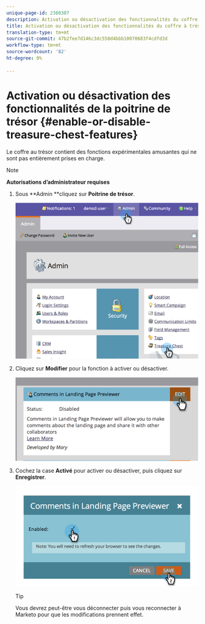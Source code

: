 ```yaml
---
unique-page-id: 2360307
description: Activation ou désactivation des fonctionnalités du coffre à trésors - Documents marketing - Documentation du produit
title: Activation ou désactivation des fonctionnalités du coffre à trésors
translation-type: tm+mt
source-git-commit: 47b2fee7d146c3dc558d4bbb10070683f4cdfd3d
workflow-type: tm+mt
source-wordcount: '82'
ht-degree: 0%

---
```



# Activation ou désactivation des fonctionnalités de la poitrine de trésor {#enable-or-disable-treasure-chest-features}

Le coffre au trésor contient des fonctions expérimentales amusantes qui ne sont pas entièrement prises en charge.

>[!NOTE]
>
>**Autorisations d’administrateur requises**

1. Sous **Admin **cliquez sur **Poitrine de trésor**.

   ![](assets/image2014-9-16-17-3a0-3a36.png)

1. Cliquez sur **Modifier** pour la fonction à activer ou désactiver.

   ![](assets/image2014-9-16-16-3a53-3a42.png)

1. Cochez la case **Activé** pour activer ou désactiver, puis cliquez sur **Enregistrer**.

   ![](assets/image2014-9-16-16-3a53-3a53.png)

   >[!TIP]
   >
   >
   >Vous devrez peut-être vous déconnecter puis vous reconnecter à Marketo pour que les modifications prennent effet.

